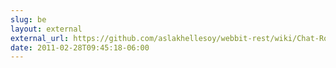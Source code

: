 ```yaml
---
slug: be
layout: external
external_url: https://github.com/aslakhellesoy/webbit-rest/wiki/Chat-Room-Example
date: 2011-02-28T09:45:18-06:00
---
```

